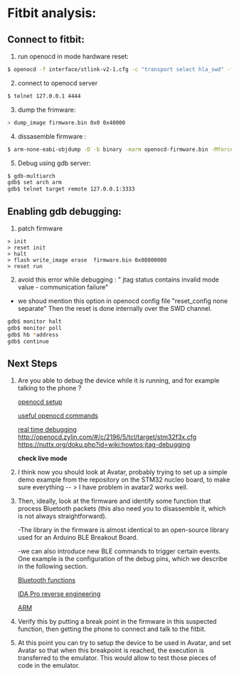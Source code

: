 # Fitbit analysis:

## Connect to fitbit:

1. run openocd in mode hardware reset:

```bash
$ openocd -f interface/stlink-v2-1.cfg -c "transport select hla_swd" -f target/stm32l1.cfg -c "adapter_khz 240" -c "reset_config none separate"
```
2. connect to openocd server

```bash
$ telnet 127.0.0.1 4444
```

3. dump the frimware:

```bash
> dump_image firmware.bin 0x0 0x40000
```
4. dissasemble firmware :

```bash
$ arm-none-eabi-objdump -D -b binary -marm openocd-firmware.bin -Mforce-thumb > disas-firmware.s
```
5. Debug using gdb server:

```bash
$ gdb-multiarch
gdb$ set arch arm
gdb$ telnet target remote 127.0.0.1:3333
```

## Enabling gdb debugging:

1. patch firmware

```openocd
> init
> reset init
> halt
> flash write_image erase  firmware.bin 0x08000000
> reset run
```
2. avoid this error while debugging : " jtag status contains invalid mode value - communication failure"

 - we shoud mention this option in openocd config file "reset_config none separate" Then the reset is done internally over the SWD channel.

```bash
gdb$ monitor halt
gdb$ monitor poll
gdb$ hb *address
gdb$ continue
``` 
## Next Steps

1. Are you able to debug the device while it is running, and for example talking to
	the phone ?

	[openocd setup](https://www.allaboutcircuits.com/technical-articles/getting-started-with-openocd-using-ft2232h-adapter-for-swd-debugging/)

	[useful openocd commands](http://openocd.org/doc/html/General-Commands.html)

	[real time debugging](https://hackaday.com/2012/09/27/beginners-look-at-on-chip-debugging/)
			http://openocd.zylin.com/#/c/2196/5/tcl/target/stm32f3x.cfg
			https://nuttx.org/doku.php?id=wiki:howtos:jtag-debugging

	**check live mode**

2. I think now you should look at Avatar, probably trying to set up a simple demo
example from the repository on the STM32 nucleo board, to make sure everything       -- > I have problem in avatar2
works well.
 
3. Then, ideally, look at the firmware and identify some function that process
Bluetooth packets (this also need you to disassemble it, which is not always
straightforward). 

	-The library in the firmware is almost identical to an open-source library used for an Arduino BLE
	 Breakout Board.

	-we can also introduce new BLE commands to trigger certain events. One example is the configuration of the debug pins, which we describe in the following section.

	 [Bluetooth functions](https://github.com/adafruit/Adafruit_nRF8001/tree/master/utility)

	 [IDA Pro reverse engineering](https://www.youtube.com/watch?v=V6ZySLopflk)

	 [ARM](https://www.blackhat.com/presentations/bh-europe-04/bh-eu-04-dehaas/bh-eu-04-dehaas.pdf)

4. Verify this by putting a break point in the firmware in this
suspected function, then getting the phone to connect and talk to the fitbit.

5. At this point you can try to setup the device to be used in Avatar, and set
Avatar so that when this breakpoint is reached, the execution is transferred to
the emulator. This would allow to test those pieces of code in the emulator.

